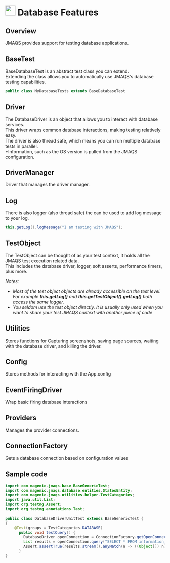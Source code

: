 # <img src="resources/maqslogo.ico" height="32" width="32"> Database Features

## Overview
JMAQS provides support for testing database applications.  	

## BaseTest
BaseDatabaseTest is an abstract test class you can extend.  
Extending the class allows you to automatically use JMAQS's database testing capabilities.
```java
public class MyDatabaseTests extends BaseDatabaseTest
```

## Driver
The DatabaseDriver is an object that allows you to interact with database services.  
This driver wraps common database interactions, making testing relatively easy.  
The driver is also thread safe, which means you can run multiple database tests in parallel.  
*Information, such as the OS version is pulled from the JMAQS configuration.

## DriverManager
Driver that manages the driver manager.

## Log
There is also logger (also thread safe) the can be used to add log message to your log.
```java
this.getLog().logMessage("I am testing with JMAQS");
```

## TestObject
The TestObject can be thought of as your test context, It holds all the JMAQS test execution related data.  
This includes the database driver, logger, soft asserts, performance timers, plus more.

*Notes:*  
* *Most of the test object objects are already accessible on the test level. For example **this.getLog()** and **this.getTestObject().getLog()** both access the same logger.*
* *You seldom use the test object directly. It is usually only used when you want to share your test JMAQS context with another piece of code*

## Utilities
Stores functions for Capturing screenshots, saving page sources, waiting with the database driver, and killing the driver.

## Config
Stores methods for interacting with the App.config

## EventFiringDriver
Wrap basic firing database interactions

## Providers
Manages the provider connections.

## ConnectionFactory
Gets a database connection based on configuration values

## Sample code
```java
import com.magenic.jmaqs.base.BaseGenericTest;
import com.magenic.jmaqs.database.entities.StatesEntity;
import com.magenic.jmaqs.utilities.helper.TestCategories;
import java.util.List;
import org.testng.Assert;
import org.testng.annotations.Test;

public class DatabaseDriverUnitTest extends BaseGenericTest {
{
    @Test(groups = TestCategories.DATABASE)
      public void testQuery() {
        DatabaseDriver openConnection = ConnectionFactory.getOpenConnection();
        List results = openConnection.query("SELECT * FROM information_schema.tables");
        Assert.assertTrue(results.stream().anyMatch(n -> ((Object[]) n)[2].equals("States")));
      }
}
```
